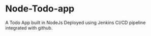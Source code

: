 # Node-Todo-app
A Todo App built in NodeJs Deployed using Jenkins CI/CD pipeline integrated with github.
